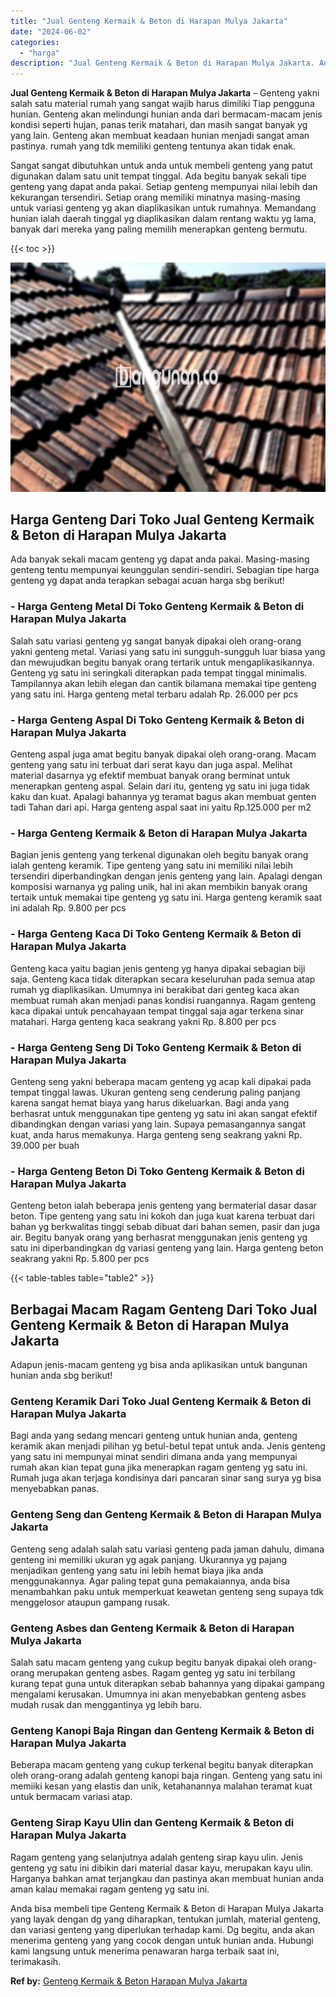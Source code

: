 ```yaml
---
title: "Jual Genteng Kermaik & Beton di Harapan Mulya Jakarta"
date: "2024-06-02"
categories: 
  - "harga"
description: "Jual Genteng Kermaik & Beton di Harapan Mulya Jakarta. Anda bisa membeli tipe Genteng Kermaik & Beton di Harapan Mulya Jakarta yang layak dengan dg yang diha..."
---
```


**Jual Genteng Kermaik & Beton di Harapan Mulya Jakarta** – Genteng yakni salah satu material rumah yang sangat wajib harus dimiliki Tiap pengguna hunian. Genteng akan melindungi hunian anda dari bermacam-macam jenis kondisi seperti hujan, panas terik matahari, dan masih sangat banyak yg yang lain. Genteng akan membuat keadaan hunian menjadi sangat aman pastinya. rumah yang tdk memiliki genteng tentunya akan tidak enak.

Sangat sangat dibutuhkan untuk anda untuk membeli genteng yang patut digunakan dalam satu unit tempat tinggal. Ada begitu banyak sekali tipe genteng yang dapat anda pakai. Setiap genteng mempunyai nilai lebih dan kekurangan tersendiri. Setiap orang memiliki minatnya masing-masing untuk variasi genteng yg akan diaplikasikan untuk rumahnya. Memandang hunian ialah daerah tinggal yg diaplikasikan dalam rentang waktu yg lama, banyak dari mereka yang paling memilih menerapkan genteng bermutu.

{{< toc >}}

![Jual Genteng Kermaik & Beton di Harapan Mulya Jakarta](/images/genteng-minimalis-murah22.png)

## Harga Genteng Dari Toko Jual Genteng Kermaik & Beton di Harapan Mulya Jakarta

Ada banyak sekali macam genteng yg dapat anda pakai. Masing-masing genteng tentu mempunyai keunggulan sendiri-sendiri. Sebagian tipe harga genteng yg dapat anda terapkan sebagai acuan harga sbg berikut!

### \- Harga Genteng Metal Di Toko Genteng Kermaik & Beton di Harapan Mulya Jakarta

Salah satu variasi genteng yg sangat banyak dipakai oleh orang-orang yakni genteng metal. Variasi yang satu ini sungguh-sungguh luar biasa yang dan mewujudkan begitu banyak orang tertarik untuk mengaplikasikannya. Genteng yg satu ini seringkali diterapkan pada tempat tinggal minimalis. Tampilannya akan lebih elegan dan cantik bilamana memakai tipe genteng yang satu ini. Harga genteng metal terbaru adalah Rp. 26.000 per pcs

### \- Harga Genteng Aspal Di Toko Genteng Kermaik & Beton di Harapan Mulya Jakarta

Genteng aspal juga amat begitu banyak dipakai oleh orang-orang. Macam genteng yang satu ini terbuat dari serat kayu dan juga aspal. Melihat material dasarnya yg efektif membuat banyak orang berminat untuk menerapkan genteng aspal. Selain dari itu, genteng yg satu ini juga tidak kaku dan kuat. Apalagi bahannya yg teramat bagus akan membuat genten tadi Tahan dari api. Harga genteng aspal saat ini yaitu Rp.125.000 per m2

### \- Harga Genteng Kermaik & Beton di Harapan Mulya Jakarta

Bagian jenis genteng yang terkenal digunakan oleh begitu banyak orang ialah genteng keramik. Tipe genteng yang satu ini memiliki nilai lebih tersendiri diperbandingkan dengan jenis genteng yang lain. Apalagi dengan komposisi warnanya yg paling unik, hal ini akan membikin banyak orang tertaik untuk memakai tipe genteng yg satu ini. Harga genteng keramik saat ini adalah Rp. 9.800 per pcs

### \- Harga Genteng Kaca Di Toko Genteng Kermaik & Beton di Harapan Mulya Jakarta

Genteng kaca yaitu bagian jenis genteng yg hanya dipakai sebagian biji saja. Genteng kaca tidak diterapkan secara keseluruhan pada semua atap rumah yg diaplikasikan. Umumnya ini berakibat dari genteg kaca akan membuat rumah akan menjadi panas kondisi ruangannya. Ragam genteng kaca dipakai untuk pencahayaan tempat tinggal saja agar terkena sinar matahari. Harga genteng kaca seakrang yakni Rp. 8.800 per pcs

### \- Harga Genteng Seng Di Toko Genteng Kermaik & Beton di Harapan Mulya Jakarta

Genteng seng yakni beberapa macam genteng yg acap kali dipakai pada tempat tinggal lawas. Ukuran genteng seng cenderung paling panjang karena sangat hemat biaya yang harus dikeluarkan. Bagi anda yang berhasrat untuk menggunakan tipe genteng yg satu ini akan sangat efektif dibandingkan dengan variasi yang lain. Supaya pemasangannya sangat kuat, anda harus memakunya. Harga genteng seng seakrang yakni Rp. 39.000 per buah

### \- Harga Genteng Beton Di Toko Genteng Kermaik & Beton di Harapan Mulya Jakarta

Genteng beton ialah beberapa jenis genteng yang bermaterial dasar dasar beton. Tipe genteng yang satu ini kokoh dan juga kuat karena terbuat dari bahan yg berkwalitas tinggi sebab dibuat dari bahan semen, pasir dan juga air. Begitu banyak orang yang berhasrat menggunakan jenis genteng yg satu ini diperbandingkan dg variasi genteng yang lain. Harga genteng beton seakrang yakni Rp. 5.800 per pcs

{{< table-tables table="table2" >}}

## Berbagai Macam Ragam Genteng Dari Toko Jual Genteng Kermaik & Beton di Harapan Mulya Jakarta

Adapun jenis-macam genteng yg bisa anda aplikasikan untuk bangunan hunian anda sbg berikut!

### Genteng Keramik Dari Toko Jual Genteng Kermaik & Beton di Harapan Mulya Jakarta

Bagi anda yang sedang mencari genteng untuk hunian anda, genteng keramik akan menjadi pilihan yg betul-betul tepat untuk anda. Jenis genteng yang satu ini mempunyai minat sendiri dimana anda yang mempunyai rumah akan kian tepat guna jika menerapkan ragam genteng yg satu ini. Rumah juga akan terjaga kondisinya dari pancaran sinar sang surya yg bisa menyebabkan panas.

### Genteng Seng dan Genteng Kermaik & Beton di Harapan Mulya Jakarta

Genteng seng adalah salah satu variasi genteng pada jaman dahulu, dimana genteng ini memiliki ukuran yg agak panjang. Ukurannya yg pajang menjadikan genteng yang satu ini lebih hemat biaya jika anda menggunakannya. Agar paling tepat guna pemakaiannya, anda bisa menambahkan paku untuk memperkuat keawetan genteng seng supaya tdk menggelosor ataupun gampang rusak.

### Genteng Asbes dan Genteng Kermaik & Beton di Harapan Mulya Jakarta

Salah satu macam genteng yang cukup begitu banyak dipakai oleh orang-orang merupakan genteng asbes. Ragam genteg yg satu ini terbilang kurang tepat guna untuk diterapkan sebab bahannya yang dipakai gampang mengalami kerusakan. Umumnya ini akan menyebabkan genteng asbes mudah rusak dan menggantinya yg lebih baru.

### Genteng Kanopi Baja Ringan dan Genteng Kermaik & Beton di Harapan Mulya Jakarta

Beberapa macam genteng yang cukup terkenal begitu banyak diterapkan oleh orang-orang adalah genteng kanopi baja ringan. Genteng yang satu ini memiiki kesan yang elastis dan unik, ketahanannya malahan teramat kuat untuk bermacam variasi atap.

### Genteng Sirap Kayu Ulin dan Genteng Kermaik & Beton di Harapan Mulya Jakarta

Ragam genteng yang selanjutnya adalah genteng sirap kayu ulin. Jenis genteng yg satu ini dibikin dari material dasar kayu, merupakan kayu ulin. Harganya bahkan amat terjangkau dan pastinya akan membuat hunian anda aman kalau memakai ragam genteng yg satu ini.

Anda bisa membeli tipe Genteng Kermaik & Beton di Harapan Mulya Jakarta yang layak dengan dg yang diharapkan, tentukan jumlah, material genteng, dan variasi genteng yang diperlukan terhadap kami. Dg begitu, anda akan menerima genteng yang yang cocok dengan untuk hunian anda. Hubungi kami langsung untuk menerima penawaran harga terbaik saat ini, terimakasih.

**Ref by:**  [Genteng Kermaik & Beton  Harapan Mulya Jakarta](https://id.wikipedia.org/wiki/Genteng)
